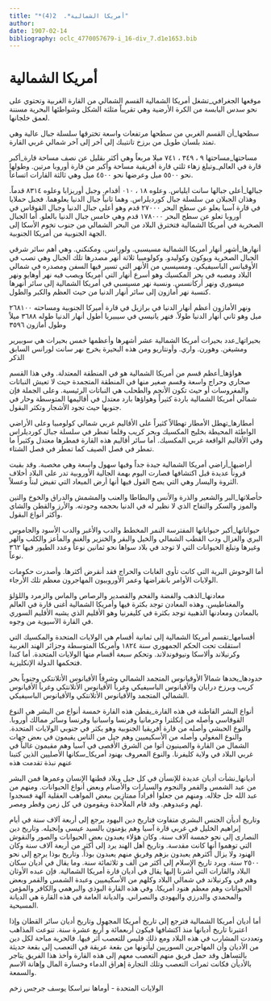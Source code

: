 ```yaml
---
title: "*أمريكا الشمالية*.  2(4)"
author: 
date: 1907-02-14
bibliography: oclc_4770057679-i_16-div_7.d1e1653.bib
---
```




#  أمريكا الشمالية 


 موقعها الجغرافي_تشغل أمريكا الشمالية القسم الشمالي من القارة الغربية وتحتوي على نحو سدس اليابسة من الكرة الأرضية وهي تقريباً مثلثة الشكل وشواطئها البحرية مسننة لعمق خلجانها. 

 سطحها_أن القسم الغربي من سطحها مرتفعات واسعة تخترقها سلسلة جبال عالية وهي تمتد بلسان طويل من برزخ تانتيبك إلى آخر إلى آخر شمالي غربي القارة. 

 مساحتها_مساحتها  ٩  ،  ٣٤٩  ،  ٧٤١  ميلا مربعاً وهي أكثر بقليل عن نصف مساحة قارة_أكبر قارة في العالم_وتبلغ زهاء ثلثي قارة أفريقية مساحة وأكبر من قارة أوروبا مرتين. وطولها نحو  ٥٥٠٠  ميل وعرضها نحو  ٤٥٠٠  ميل وهي ثالثة القارات اتساعاً. 

 جبالها_أعلى جبالها سانت ايلياس. وعلوه  ١٨  ،  ٠١٠  أقدام. وجبل أوريزابا وعلوه  ٨٣١٤  قدماً. وهذان الجبلان من سلسلة جبال كورديلراس. وهما ثانياً جبال الدنيا يعلوهما. فجبل حملايا في قارة آسيا يعلو عن سطح البحر  ٢٧٠٠٠  قدم وهو أعلى جبال الدنيا وجبال القوقاس في أوروبا تعلو عن سطح البحر  ١٧٨٠٠٠  قدم وهي خامس جبال الدنيا بالعلو. أما الجبال الصخرية في أمريكا الشمالية فتخترق البلاد من البحر الشمالي من جنوب تخوم الأسكا إلى الجهة الجنوبية من أمريكا الجنوبية. 

 أنهارها_أشهر أنهار أمريكا الشمالية مسيسبي. ولورانس. ومكنكني. وهي أهم سائر شرقي الجبال الصخرية ويوكون وكوليدو. وكولومبيا  ثلاثة  أنهر مصدرها تلك الجبال وهي تصب في الأوقيانس الباسيفيكي. ومسيسبي من الأنهر التي تسير فيها السفن ومصدره في شمالي البلاد ومصبه في بحر المكسيك وهو أسرع أنهار التي أمريكا ويصب فيه نهر أوهايو ونهر ميسوري ونهر أركانسس. ونسبة نهر مسيسبي في أمريكا الشمالية إلى سائر أنهرها كنسبة نهر أمازون إلى سائر أنهار الدنيا من حيث العظم والكبر والطول. 

 ونهر الأمازون أعظم أنهار الدنيا في برازيل في قارة أميركا الجنوبية ومساحته  ٢٦٨١٠٠  ميل وهو ثاني أنهار الدنيا طولاً. فنهر يانيسي في سيبيريا أطول أنهار الدنيا طوله  ٣٦٨٨  ميلاً وطول أمازون  ٣٥٩٦ 

 بحيراتها_عدد بحيرات أمريكا الشمالية  عشر  أشهرها وأعظمها  خمس  بحيرات هي سوبيرير ومشيغن. وهورن. واري. وأونتاريو ومن هذه البحيرة يخرج نهر سانت لورانس   السابق الذكر  

 هواؤها_أعظم قسم من أمريكا الشمالية هو في المنطقة المعتدلة. وفي هذا القسم صحاري وحراج واسعة وقسم صغير منها في المنطقة المتجمدة حيث لا تعيش النباتات والمغروسات أو حيث تكون الأنجم والطحلب هي النباتات الرئيسية. وعلى الجملة فإن شمالي أمريكا الشمالية باردة كثيراً وهواؤها بارد معتدل في أقاليمها المتوسطة وحار في جنوبها حيث تجود الأشجار وتكثر البقول. 

 أمطارها_تهطل الأمطار تهطالاً كثيراً على الأقاليم غربي شمالي كولومبيا وعلى الأراضي الواطئة المحيطة بخليج المكسيك وبحر كريب وقلما تمطر في سلسلة جبال كورديلراس وفي الأقاليم الواقعة غربي المكسيك. أما سائر أقاليم هذه القارة فمطرها معتدل وكثيراً ما تمطر في فصل الصيف كما تمطر في فصل الشتاء. 

 أراضيها_أراضي أمريكا الشمالية جيدة جداً وفيها سهول واسعة وهي مخصبة. وقد بقيت قروناً عديدة قبل اكتشافها فصارت اليوم بهمة الجالية الأوروبية تدر على البلاد أخلاف الثروة واليسار وهي التي يصح القول فيها أنها أرض الميعاد التي تفيض لبناً وعسلاً. 

 حأصلاتها_البر والشعير والذرة والأنس والبطاطا والعنب والمشمش والدراق والخوخ والتين والموز والسكر والتفاح الذي لا نظير له في الدنيا بحجمه وجودته. والأرز والقطن والشاي وأكثر أنواع البقول. 

 حيواناتها_أكبر حيواناتها المفترسة النمر المخطط والدب والأغبر والدب الأسود والجاموس البري والغزال ودب القطب الشمالي والخيل والبقر والخنزير والغنم والمأعز والكلب والهر وغيرها وتبلغ الحيوانات التي لا توجد في بلاد سواها نحو  ثمانين  نوعاً وعدد الطيور فيها  ٣٦٢  نوعاً. 

 أما الوحوش البرية التي كانت تأوي الغابات والحراج فقد أنقرض أكثرها. وأصدرت حكومات الولايات الأوامر بانقراضها وعمر الأوروبيون المهاجرون معظم تلك الأرجاء. 

 معادنها_الذهب والفضة والفحم والقصدير والرصاص والماس والزمرد واللؤلؤ والمغناطيس. وهذه المعادن توجد بكثرة فيها وأمريكا الشمالية أغنى قارة في العالم بالمعادن ومعادنها الذهبية توجد بكثرة في كليفرنيا وهو الأقليم الذي يشبه الأقليم السوري في القارة   الآسيوية من وجوه. 

 أقسامها_تقسم أمريكا الشمالية إلى  ثمانية  أقسام هي الولايات المتحدة والمكسيك التي استقلت تحت الحكم الجمهوري سنة  ١٨٢٤  وأمريكا المتوسطة وجزائر الهند الغربية وكرنيلاند   وألاسكا ونيوفوندلاند. وتحكم  سبعة  أقسام منها الولايات المتحدة. أما كندا فتحكمها الدولة الإنكليزية. 

 حدودها_يحدها شمالاً الأوقيانوس المتجمد الشمالي وشرقاً الأقيانوس الأتلانتكي وجنوباً بحر كريب وبرزخ درايان والأقيانوس الباسيفيكي وغرباً الأقيانوس الأتلانتكي وغرباً الأقيانوس الشمالي المتجمد والأقيانوس الأتلانتكي والأقيانوس الباسيفيكي. 

 أنواع البشر القاطنة في هذه القارة_يقطن هذه القارة  خمسة  أنواع من البشر هي النوع القوقاسي وأصله من إنكلترا وجرمانيا وفرنسا واسبانيا وفرنسا وسائر ممالك أوروبا. والنوع الحبشي وأصله من قارة أفريقيا الجنوبية وهو يكثر في جنوبي الولايات المتحدة. والنوع المغولي وأصله من الأسكيميين وهم جيل من الناس يقيمون في بعض جهات الشمال من القارة والصينيون أتوا من الشرق الأقصى في آسيا وهم مقيمون غالباً في غربي البلاد في ولاية كليفرنا. والنوع المعروف بهنود أمريكا_سكانها الأصليين الذين كتبنا عنهم نبذة تقدمت هذه 

 أديانها_نشأت أديان عديدة للإنسأن في كل جيل وبلاد قطنها الإنسان وعمرها فمن البشر من عبد الشمس والقمر والنجوم والسيارات والأصنام وبعض أنواع الحيوانات. ومنهم من عبد الله جل جلاله. ومنهم من جعلوا أفراداً ممتازين ببعض المواهب العقلية آلهة فسجدوا لهم وعبدوهم. وقد قام الملأحدة ويقومون في كل زمن وقطر ومصر. 

 وتاريخ أديأن الجنس البشري متفاوت فتاريخ دين اليهود يرجع إلى  أربعة آلاف  سنة في أيام إبراهيم الخليل في غربي قارة آسيا وهم يؤمنون بالسيد عيسى وإنجيله. وتاريخ دين النصارى إلى نحو  خمسة آلاف  سنة. وكان هؤلاء يعبدون بعض الحيوانات والصور والنقوش التي توهموا أنها كانت مقدسة. وتاريخ أهل الهند يرد إلى أكثر من  أربعة آلاف  سنة وكان الهنود ولا يزال أكثرهم يعبدون بزهم وفريق منهم يعبدون بوذاً. وتاريخ بوذا يرجع إلى نحو  ٢٥٠٠  سنة. ويرد تاريخ الإسلام إلى أكثر من  ألف  و  ثلاثمائة  سنة.   وما يقال في أديان سكان البلاد والقارات التي أشرنا إليها يقال في أديان قارة أمريكا الشمالية. فإن عبده الأوثان وهم في وكرنيلاند في شمالي البلاد وكلهم من الأسكيميين وعبدة الشمس والقمر وبعض الحيوانات وهم معظم هنود أمريكا. وفي هذه القارة البوذي والبرهمي والكافر والمؤمن والمحمدي والدرزي واليهودي والنصراني. والديانة العامة في هذه القارة هي الديانة المسيحية.  

 أما أديان أمريكا الشمالية فترجع إلى تاريخ أمريكا المجهول وتاريخ أديان سائر القطان وإذا اعتبرنا تاريخ أديانها منذ اكتشافها فيكون  أربعمائة  و  أربع  عشرة  سنة. تنوعت المذاهب وتعددت المشارب في هذه البلاد ومع ذلك فليس للتعصب أثر فيها. فالحرية مباحة لكل دين من الأديان وأن المهاجرين السوريين ليأتونها من بقعة عريقة في التعصب إلى بقعة حديثة بالتساهل وقد حمل فريق منهم التعصب معهم إلى هذه القارة وأخذ هذا الفريق يتاجر بالأديأن فكانت ثمرات التعصب وتلك التجارة إهراق الدماء وخسارة المال وإهانة الاسم والسمعة. 

 الولايات المتحدة  -  أوماها  نبراسكا  يوسف  جرجس  زخم 
